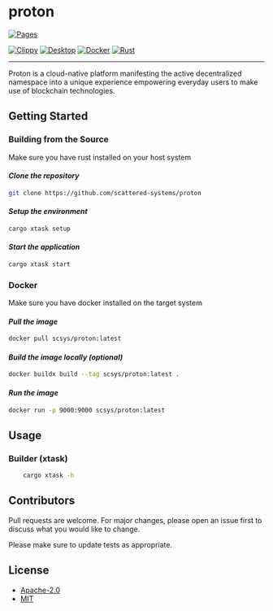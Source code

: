 # proton

[![Pages](https://github.com/scattered-systems/proton/actions/workflows/pages.yml/badge.svg)](https://github.com/scattered-systems/proton/actions/workflows/pages.yml)


[![Clippy](https://github.com/scattered-systems/proton/actions/workflows/clippy.yml/badge.svg)](https://github.com/scattered-systems/proton/actions/workflows/clippy.yml)
[![Desktop](https://github.com/scattered-systems/proton/actions/workflows/desktop.yml/badge.svg)](https://github.com/scattered-systems/proton/actions/workflows/desktop.yml)
[![Docker](https://github.com/scattered-systems/proton/actions/workflows/docker.yml/badge.svg)](https://github.com/scattered-systems/proton/actions/workflows/docker.yml)
[![Rust](https://github.com/scattered-systems/proton/actions/workflows/rust.yml/badge.svg)](https://github.com/scattered-systems/proton/actions/workflows/rust.yml)

***

Proton is a cloud-native platform manifesting the active decentralized namespace into a unique experience empowering everyday users to make use of blockchain technologies.

## Getting Started

### Building from the Source

Make sure you have rust installed on your host system

#### *Clone the repository*

```bash
git clone https://github.com/scattered-systems/proton
```

#### *Setup the environment*

```bash
cargo xtask setup
```

#### *Start the application*

```bash
cargo xtask start
```

### Docker

Make sure you have docker installed on the target system

#### *Pull the image*

```bash
docker pull scsys/proton:latest
```

#### *Build the image locally (optional)*

```bash
docker buildx build --tag scsys/proton:latest .
```

#### *Run the image*

```bash
docker run -p 9000:9000 scsys/proton:latest
```

## Usage

### Builder (xtask)

```bash
    cargo xtask -h 
```

## Contributors

Pull requests are welcome. For major changes, please open an issue first to discuss what you would like to change.

Please make sure to update tests as appropriate.

## License

- [Apache-2.0](https://choosealicense.com/licenses/apache-2.0/)
- [MIT](https://choosealicense.com/licenses/mit/)

